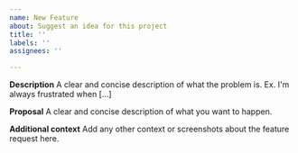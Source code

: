 ```yaml
---
name: New Feature
about: Suggest an idea for this project
title: ''
labels: ''
assignees: ''

---
```


**Description**
A clear and concise description of what the problem is. Ex. I'm always frustrated when [...]

**Proposal**
A clear and concise description of what you want to happen.

**Additional context**
Add any other context or screenshots about the feature request here.
